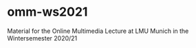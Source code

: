 # omm-ws2021
Material for the Online Multimedia Lecture at LMU Munich in the Wintersemester 2020/21
